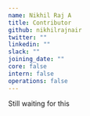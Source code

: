 ```yaml
---
name: Nikhil Raj A
title: Contributor
github: nikhilrajnair
twitter: ""
linkedin: ""
slack: ""
joining_date: ""
core: false
intern: false
operations: false
---
```


Still waiting for this

